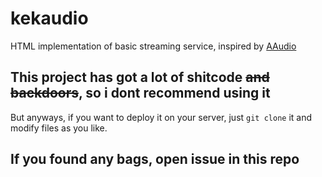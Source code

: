 # kekaudio
HTML implementation of basic streaming service, inspired by [AAudio](https://koke228.ru/anusaudio)
## This project has got a lot of shitcode ~~and backdoors~~, so i dont recommend using it
But anyways, if you want to deploy it on your server, just `git clone` it and modify files as you like.
## If you found any bags, open issue in this repo

